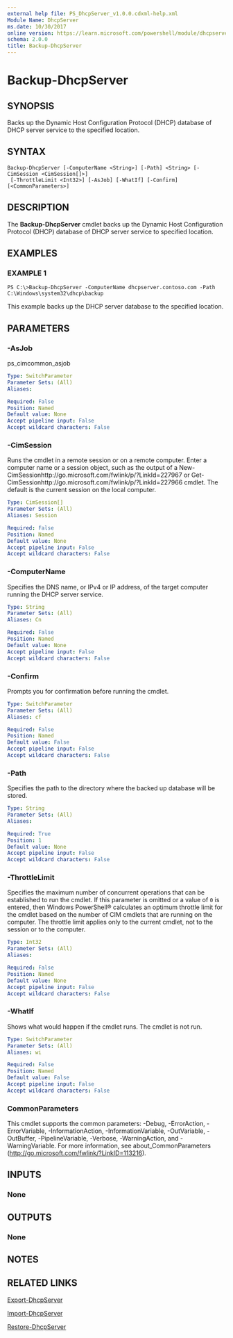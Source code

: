 ```yaml
---
external help file: PS_DhcpServer_v1.0.0.cdxml-help.xml
Module Name: DhcpServer
ms.date: 10/30/2017
online version: https://learn.microsoft.com/powershell/module/dhcpserver/backup-dhcpserver?view=windowsserver2012r2-ps&wt.mc_id=ps-gethelp
schema: 2.0.0
title: Backup-DhcpServer
---
```


# Backup-DhcpServer

## SYNOPSIS
Backs up the Dynamic Host Configuration Protocol (DHCP) database of DHCP server service to the specified location.

## SYNTAX

```
Backup-DhcpServer [-ComputerName <String>] [-Path] <String> [-CimSession <CimSession[]>]
 [-ThrottleLimit <Int32>] [-AsJob] [-WhatIf] [-Confirm] [<CommonParameters>]
```

## DESCRIPTION
The **Backup-DhcpServer** cmdlet backs up the Dynamic Host Configuration Protocol (DHCP) database of DHCP server service to specified location.

## EXAMPLES

### EXAMPLE 1
```
PS C:\>Backup-DhcpServer -ComputerName dhcpserver.contoso.com -Path C:\Windows\system32\dhcp\backup
```

This example backs up the DHCP server database to the specified location.

## PARAMETERS

### -AsJob
ps_cimcommon_asjob

```yaml
Type: SwitchParameter
Parameter Sets: (All)
Aliases: 

Required: False
Position: Named
Default value: None
Accept pipeline input: False
Accept wildcard characters: False
```

### -CimSession
Runs the cmdlet in a remote session or on a remote computer.
Enter a computer name or a session object, such as the output of a New-CimSessionhttp://go.microsoft.com/fwlink/p/?LinkId=227967 or Get-CimSessionhttp://go.microsoft.com/fwlink/p/?LinkId=227966 cmdlet.
The default is the current session on the local computer.

```yaml
Type: CimSession[]
Parameter Sets: (All)
Aliases: Session

Required: False
Position: Named
Default value: None
Accept pipeline input: False
Accept wildcard characters: False
```

### -ComputerName
Specifies the DNS name, or IPv4 or IP address, of the target computer running the DHCP server service.

```yaml
Type: String
Parameter Sets: (All)
Aliases: Cn

Required: False
Position: Named
Default value: None
Accept pipeline input: False
Accept wildcard characters: False
```

### -Confirm
Prompts you for confirmation before running the cmdlet.

```yaml
Type: SwitchParameter
Parameter Sets: (All)
Aliases: cf

Required: False
Position: Named
Default value: False
Accept pipeline input: False
Accept wildcard characters: False
```

### -Path
Specifies the path to the directory where the backed up database will be stored.

```yaml
Type: String
Parameter Sets: (All)
Aliases: 

Required: True
Position: 1
Default value: None
Accept pipeline input: False
Accept wildcard characters: False
```

### -ThrottleLimit
Specifies the maximum number of concurrent operations that can be established to run the cmdlet.
If this parameter is omitted or a value of `0` is entered, then Windows PowerShell® calculates an optimum throttle limit for the cmdlet based on the number of CIM cmdlets that are running on the computer.
The throttle limit applies only to the current cmdlet, not to the session or to the computer.

```yaml
Type: Int32
Parameter Sets: (All)
Aliases: 

Required: False
Position: Named
Default value: None
Accept pipeline input: False
Accept wildcard characters: False
```

### -WhatIf
Shows what would happen if the cmdlet runs.
The cmdlet is not run.

```yaml
Type: SwitchParameter
Parameter Sets: (All)
Aliases: wi

Required: False
Position: Named
Default value: False
Accept pipeline input: False
Accept wildcard characters: False
```

### CommonParameters
This cmdlet supports the common parameters: -Debug, -ErrorAction, -ErrorVariable, -InformationAction, -InformationVariable, -OutVariable, -OutBuffer, -PipelineVariable, -Verbose, -WarningAction, and -WarningVariable. For more information, see about_CommonParameters (http://go.microsoft.com/fwlink/?LinkID=113216).

## INPUTS

### None

## OUTPUTS

### None

## NOTES

## RELATED LINKS

[Export-DhcpServer](./Export-DhcpServer.md)

[Import-DhcpServer](./Import-DhcpServer.md)

[Restore-DhcpServer](./Restore-DhcpServer.md)

